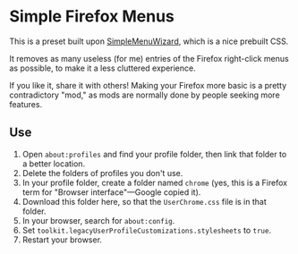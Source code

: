 # Simple Firefox Menus

This is a preset built upon 
[SimpleMenuWizard](https://github.com/stonecrusher/simpleMenuWizard), which is 
a nice prebuilt CSS.

It removes as many useless (for me) entries of the Firefox right-click menus as 
possible, to make it a less cluttered experience.

If you like it, share it with others! Making your Firefox more basic is a 
pretty contradictory "mod," as mods are normally done by people seeking more 
features.

## Use

1. Open `about:profiles` and find your profile folder, then link that folder to 
a better location.
2. Delete the folders of profiles you don't use.
3. In your profile folder, create a folder named `chrome` (yes, this is a 
Firefox term for "Browser interface"—Google copied it).
4. Download this folder here, so that the `UserChrome.css` file is in that 
folder.
5. In your browser, search for `about:config`.
6. Set `toolkit.legacyUserProfileCustomizations.stylesheets` to `true`.
7. Restart your browser.

